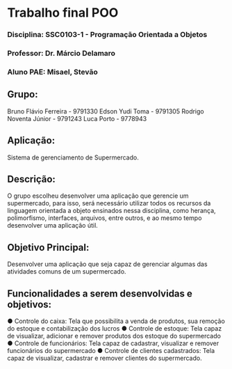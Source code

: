 # Trabalho final POO
### Disciplina​: SSC0103-1 - Programação Orientada a Objetos
### Professor​: Dr. Márcio Delamaro
### Aluno​ PAE​: Misael, Stevão
## Grupo:
Bruno Flávio Ferreira - 9791330
Edson Yudi Toma - 9791305
Rodrigo Noventa Júnior - 9791243
Luca Porto - 9778943
## Aplicação:
Sistema de gerenciamento de Supermercado.
## Descrição:
O grupo escolheu desenvolver uma aplicação que gerencie um supermercado, para
isso, será necessário utilizar todos os recursos da linguagem orientada a objeto ensinados
nessa disciplina, como herança, polimorfismo, interfaces, arquivos, entre outros, e ao
mesmo tempo desenvolver uma aplicação útil.
## Objetivo Principal:
Desenvolver uma aplicação que seja capaz de gerenciar algumas das atividades
comuns de um supermercado.
## Funcionalidades a serem desenvolvidas e objetivos:
● Controle do caixa: Tela que possibilita a venda de produtos, sua remoção do
estoque e contabilização dos lucros
● Controle de estoque: Tela capaz de visualizar, adicionar e remover produtos dos
estoque do supermercado
● Controle de funcionários: Tela capaz de cadastrar, visualizar e remover funcionários
do supermercado
● Controle de clientes cadastrados: Tela capaz de visualizar, cadastrar e remover
clientes do supermercado.
